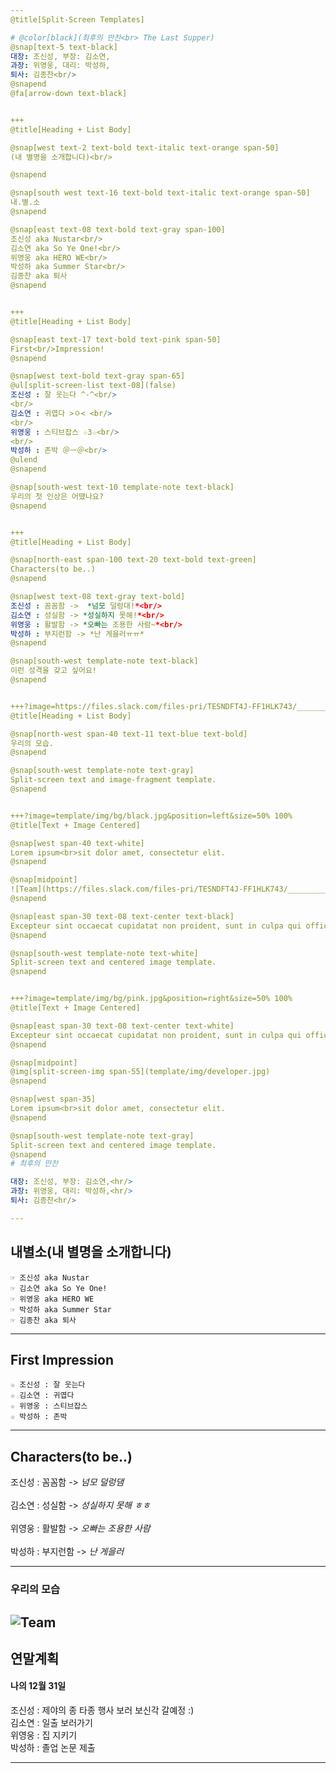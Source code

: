 ```yaml
---
@title[Split-Screen Templates]

# @color[black](최후의 만찬<br> The Last Supper)
@snap[text-5 text-black]
대장: 조신성, 부장: 김소연,  
과장: 위영웅, 대리: 박성하,  
퇴사: 김종찬<br/>  
@snapend
@fa[arrow-down text-black]


+++
@title[Heading + List Body]

@snap[west text-2 text-bold text-italic text-orange span-50]
(내 별명을 소개합니다)<br/>

@snapend

@snap[south west text-16 text-bold text-italic text-orange span-50]
내.별.소
@snapend

@snap[east text-08 text-bold text-gray span-100]
조신성 aka Nustar<br/>  
김소연 aka So Ye One!<br/>  
위영웅 aka HERO WE<br/>  
박성하 aka Summer Star<br/>  
김종찬 aka 퇴사  
@snapend


+++
@title[Heading + List Body]

@snap[east text-17 text-bold text-pink span-50]
First<br/>Impression!
@snapend

@snap[west text-bold text-gray span-65]
@ul[split-screen-list text-08](false)
조신성 : 잘 웃는다 ^-^<br/>
<br/>
김소연 : 귀엽다 >ㅇ< <br/>
<br/>
위영웅 : 스티브잡스 ☆3☆<br/>
<br/>
박성하 : 존박 ＠ㅡ＠<br/>
@ulend
@snapend

@snap[south-west text-10 template-note text-black]
우리의 첫 인상은 어땠나요?
@snapend


+++
@title[Heading + List Body]

@snap[north-east span-100 text-20 text-bold text-green]
Characters(to be..)
@snapend

@snap[west text-08 text-gray text-bold]
조신성 : 꼼꼼함 ->  *넘모 덜렁대!*<br/>  
김소연 : 성실함 -> *성실하지 못해!*<br/>  
위영웅 : 활발함 -> *오빠는 조용한 사람~*<br/>  
박성하 : 부지런함 -> *난 게을러ㅠㅠ* 
@snapend

@snap[south-west template-note text-black]
이런 성격을 갖고 싶어요!
@snapend


+++?image=https://files.slack.com/files-pri/TESNDFT4J-FF1HLK743/_____________.jpg&position=left&size=100% 100%
@title[Heading + List Body]

@snap[north-west span-40 text-11 text-blue text-bold]
우리의 모습.
@snapend

@snap[south-west template-note text-gray]
Split-screen text and image-fragment template.
@snapend


+++?image=template/img/bg/black.jpg&position=left&size=50% 100%
@title[Text + Image Centered]

@snap[west span-40 text-white]
Lorem ipsum<br>sit dolor amet, consectetur elit.
@snapend

@snap[midpoint]
![Team](https://files.slack.com/files-pri/TESNDFT4J-FF1HLK743/_____________.jpg "최후의 만찬")
@snapend

@snap[east span-30 text-08 text-center text-black]
Excepteur sint occaecat cupidatat non proident, sunt in culpa qui officia deserunt mollit anim id est laborum.
@snapend

@snap[south-west template-note text-white]
Split-screen text and centered image template.
@snapend


+++?image=template/img/bg/pink.jpg&position=right&size=50% 100%
@title[Text + Image Centered]

@snap[east span-30 text-08 text-center text-white]
Excepteur sint occaecat cupidatat non proident, sunt in culpa qui officia deserunt mollit anim id est laborum.
@snapend

@snap[midpoint]
@img[split-screen-img span-55](template/img/developer.jpg)
@snapend

@snap[west span-35]
Lorem ipsum<br>sit dolor amet, consectetur elit.
@snapend

@snap[south-west template-note text-gray]
Split-screen text and centered image template.
@snapend
# 최후의 만찬

대장: 조신성, 부장: 김소연,<hr/>
과장: 위영웅, 대리: 박성하,<hr/>
퇴사: 김종찬<hr/>

---
```

## 내별소(내 별명을 소개합니다)
	☞ 조신성 aka Nustar
	☞ 김소연 aka So Ye One!
	☞ 위영웅 aka HERO WE
	☞ 박성하 aka Summer Star
	☞ 김종찬 aka 퇴사


---

## First Impression

	☆ 조신성 : 잘 웃는다
	☆ 김소연 : 귀엽다
	☆ 위영웅 : 스티브잡스
	☆ 박성하 : 존박
	
	
---

## Characters(to be..)
조신성 : 꼼꼼함 ->  *넘모 덜렁댐*<br/>  
김소연 : 성실함 -> *성실하지 못해 ㅎㅎ*<br/>  
위영웅 : 활발함 -> *오빠는 조용한 사람*<br/>  
박성하 : 부지런함 -> *난 게을러*    

---

### 우리의 모습
![Team](https://files.slack.com/files-pri/TESNDFT4J-FF1HLK743/_____________.jpg "최후의 만찬")
---

## 연말계획
#### 나의 12월 31일
조신성 : 제야의 종 
타종 행사 보러 보신각 갈예정 :)<br/>
김소연 : 일출 보러가기 <br/>
위영웅 : 집 지키기 <br/>
박성하 : 졸업 논문 제출 <br/>

---
